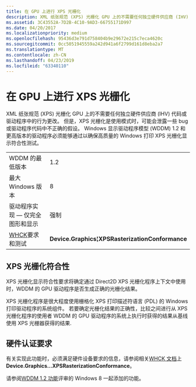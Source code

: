 ```yaml
---
title: 在 GPU 上进行 XPS 光栅化
description: XML 纸张规范 (XPS) 光栅化 GPU 上的不需要任何独立硬件供应商 (IHV) 代码或驱动程序中的行为更改。
ms.assetid: 3C43552A-7D2B-4C10-9AD3-66755171D997
ms.date: 04/20/2017
ms.localizationpriority: medium
ms.openlocfilehash: 95436d3e791d758404b9e29672e215c7eca4620c
ms.sourcegitcommit: 0cc5051945559a242d941a6f2799d161d8eba2a7
ms.translationtype: MT
ms.contentlocale: zh-CN
ms.lasthandoff: 04/23/2019
ms.locfileid: "63340110"
---
```

# <a name="xps-rasterization-on-the-gpu"></a>在 GPU 上进行 XPS 光栅化


XML 纸张规范 (XPS) 光栅化 GPU 上的不需要任何独立硬件供应商 (IHV) 代码或驱动程序中的行为更改。 但是，XPS 光栅化是使用模式时，可能会泄露一些 bug 或驱动程序代码中不正确的假设。 Windows 显示驱动程序模型 (WDDM) 1.2 和更高版本的驱动程序必须能够通过以确保高质量的 Windows 打印 XPS 光栅化显示符合性测试。

|                                                                                   |                                                   |
|-----------------------------------------------------------------------------------|---------------------------------------------------|
| WDDM 的最低版本                                                              | 1.2                                               |
| 最大 Windows 版本                                                           | 8                                                 |
| 驱动程序实现 — 仅完全图形和显示                              | 强制                                         |
| [WHCK](https://docs.microsoft.com/windows-hardware/test/hlk/windows-hardware-lab-kit)要求和测试 | **Device.Graphics¦XPSRasterizationConformance** |

 

## <a name="span-idxpsspanspan-idxpsspanxps-rasterization-conformance"></a><span id="xps"></span><span id="XPS"></span>XPS 光栅化符合性


XPS 光栅化显示符合性要求将确定通过 Direct2D XPS 光栅化程序上下文中使用时，WDDM 的 GPU 驱动程序是否生成正确的光栅化结果。

XPS 光栅化程序是很大程度使用栅格化 XPS 打印描述符语言 (PDL) 的 Windows 打印驱动程序的系统组件。 若要确定光栅化结果的正确性，比较之间进行从 XPS 光栅化程序的使用者 WDDM 的 GPU 驱动程序的系统上执行时获得的结果从基线使用 XPS 光栅器获得的结果.

## <a name="span-idhardwarecertificationrequirementsspanspan-idhardwarecertificationrequirementsspanspan-idhardwarecertificationrequirementsspanhardware-certification-requirements"></a><span id="Hardware_certification_requirements"></span><span id="hardware_certification_requirements"></span><span id="HARDWARE_CERTIFICATION_REQUIREMENTS"></span>硬件认证要求


有关实现此功能时，必须满足硬件设备要求的信息，请参阅相关[WHCK 文档](https://docs.microsoft.com/windows-hardware/test/hlk/windows-hardware-lab-kit)上**Device.Graphics...XPSRasterizationConformance**。

请参阅[WDDM 1.2 功能](wddm-v1-2-features.md)评审的 Windows 8 一起添加的功能。

 

 






